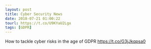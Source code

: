 ```yaml
---
layout: post
title: Cyber Security News
date: 2018-07-21 01:00:22
tourl: https://t.co/U9KYaU2Lgx
tags: [GDPR]
---
```

How to tackle cyber risks in the age of GDPR https://t.co/G3jJkqpsa0